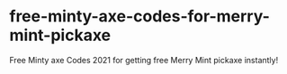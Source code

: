 # free-minty-axe-codes-for-merry-mint-pickaxe
Free Minty axe Codes 2021 for getting free Merry Mint pickaxe instantly!
